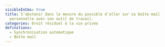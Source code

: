 ```yaml
---
visibleInCms: true
title: S’abstenir dans la mesure du possible d’aller sur sa boîte mail
  personnelle avec son outil de travail.
categories: Droit résiduel à la vie privée
definitions:
  - Synchronisation automatique
  - Boîte mail
---
```

